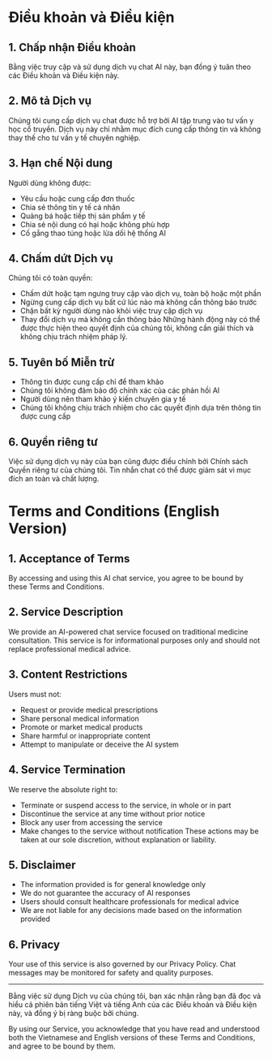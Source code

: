 # Điều khoản và Điều kiện

## 1. Chấp nhận Điều khoản
Bằng việc truy cập và sử dụng dịch vụ chat AI này, bạn đồng ý tuân theo các Điều khoản và Điều kiện này.

## 2. Mô tả Dịch vụ
Chúng tôi cung cấp dịch vụ chat được hỗ trợ bởi AI tập trung vào tư vấn y học cổ truyền. Dịch vụ này chỉ nhằm mục đích cung cấp thông tin và không thay thế cho tư vấn y tế chuyên nghiệp.

## 3. Hạn chế Nội dung
Người dùng không được:
- Yêu cầu hoặc cung cấp đơn thuốc
- Chia sẻ thông tin y tế cá nhân
- Quảng bá hoặc tiếp thị sản phẩm y tế
- Chia sẻ nội dung có hại hoặc không phù hợp
- Cố gắng thao túng hoặc lừa dối hệ thống AI

## 4. Chấm dứt Dịch vụ
Chúng tôi có toàn quyền:
- Chấm dứt hoặc tạm ngưng truy cập vào dịch vụ, toàn bộ hoặc một phần
- Ngừng cung cấp dịch vụ bất cứ lúc nào mà không cần thông báo trước
- Chặn bất kỳ người dùng nào khỏi việc truy cập dịch vụ
- Thay đổi dịch vụ mà không cần thông báo
Những hành động này có thể được thực hiện theo quyết định của chúng tôi, không cần giải thích và không chịu trách nhiệm pháp lý.

## 5. Tuyên bố Miễn trừ
- Thông tin được cung cấp chỉ để tham khảo
- Chúng tôi không đảm bảo độ chính xác của các phản hồi AI
- Người dùng nên tham khảo ý kiến chuyên gia y tế
- Chúng tôi không chịu trách nhiệm cho các quyết định dựa trên thông tin được cung cấp

## 6. Quyền riêng tư
Việc sử dụng dịch vụ này của bạn cũng được điều chỉnh bởi Chính sách Quyền riêng tư của chúng tôi. Tin nhắn chat có thể được giám sát vì mục đích an toàn và chất lượng.

# Terms and Conditions (English Version)

## 1. Acceptance of Terms
By accessing and using this AI chat service, you agree to be bound by these Terms and Conditions.

## 2. Service Description
We provide an AI-powered chat service focused on traditional medicine consultation. This service is for informational purposes only and should not replace professional medical advice.

## 3. Content Restrictions
Users must not:
- Request or provide medical prescriptions
- Share personal medical information
- Promote or market medical products
- Share harmful or inappropriate content
- Attempt to manipulate or deceive the AI system

## 4. Service Termination
We reserve the absolute right to:
- Terminate or suspend access to the service, in whole or in part
- Discontinue the service at any time without prior notice
- Block any user from accessing the service
- Make changes to the service without notification
These actions may be taken at our sole discretion, without explanation or liability.

## 5. Disclaimer
- The information provided is for general knowledge only
- We do not guarantee the accuracy of AI responses
- Users should consult healthcare professionals for medical advice
- We are not liable for any decisions made based on the information provided

## 6. Privacy
Your use of this service is also governed by our Privacy Policy. Chat messages may be monitored for safety and quality purposes.

---

Bằng việc sử dụng Dịch vụ của chúng tôi, bạn xác nhận rằng bạn đã đọc và hiểu cả phiên bản tiếng Việt và tiếng Anh của các Điều khoản và Điều kiện này, và đồng ý bị ràng buộc bởi chúng. 

By using our Service, you acknowledge that you have read and understood both the Vietnamese and English versions of these Terms and Conditions, and agree to be bound by them.